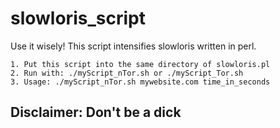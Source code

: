 # slowloris_script

Use it wisely! 
This script intensifies slowloris written in perl.

``` 
1. Put this script into the same directory of slowloris.pl
2. Run with: ./myScript_nTor.sh or ./myScript_Tor.sh
3. Usage: ./myScript_nTor.sh mywebsite.com time_in_seconds
```
## Disclaimer: Don't be a dick
